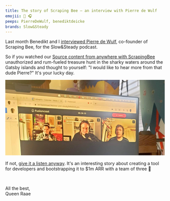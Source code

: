 ```yaml
---
title: The story of Scraping Bee — an interview with Pierre de Wulf
emojii: 🐝 🎧
peeps: PierreDeWulf, benediktdeicke
brands: Slow&Steady
---
```


Last month Benedikt and I [interviewed Pierre de Wulf](https://www.slowandsteadypodcast.com/episodes/140_draft), co-founder of Scraping Bee, for the Slow&Steady podcast.

So if you watched our [Source content from anywhere with ScrapingBee](https://queen.raae.codes/2022-05-06-scrapingbee/) unauthorized and rum-fueled treasure hunt in the sharky waters around the Gatsby islands and thought to yourself: "I would like to hear more from that dude Pierre?" It's your lucky day.

[![Photo of Pierre, Benedikt and I talking on Fusioncast](./slowandsteady-with-pierre.jpg)](https://www.slowandsteadypodcast.com/episodes/140_draft)

If not, [give it a listen anyway](https://www.slowandsteadypodcast.com/episodes/140_draft). It's an interesting story about creating a tool for developers and bootstrapping it to $1m ARR with a team of three 🎉

&nbsp;

All the best,  
Queen Raae
